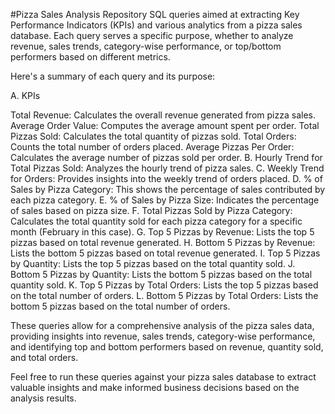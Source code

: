 
#Pizza Sales Analysis Repository
SQL queries aimed at extracting Key Performance Indicators (KPIs) and various analytics from a pizza sales database. Each query serves a specific purpose, whether to analyze revenue, sales trends, category-wise performance, or top/bottom performers based on different metrics.
 
Here's a summary of each query and its purpose:

A. KPIs

Total Revenue: Calculates the overall revenue generated from pizza sales.
Average Order Value: Computes the average amount spent per order.
Total Pizzas Sold: Calculates the total quantity of pizzas sold.
Total Orders: Counts the total number of orders placed.
Average Pizzas Per Order: Calculates the average number of pizzas sold per order.
B. Hourly Trend for Total Pizzas Sold: Analyzes the hourly trend of pizza sales.
C. Weekly Trend for Orders: Provides insights into the weekly trend of orders placed.
D. % of Sales by Pizza Category: This shows the percentage of sales contributed by each pizza category.
E. % of Sales by Pizza Size: Indicates the percentage of sales based on pizza size.
F. Total Pizzas Sold by Pizza Category: Calculates the total quantity sold for each pizza category for a specific month (February in this case).
G. Top 5 Pizzas by Revenue: Lists the top 5 pizzas based on total revenue generated.
H. Bottom 5 Pizzas by Revenue: Lists the bottom 5 pizzas based on total revenue generated.
I. Top 5 Pizzas by Quantity: Lists the top 5 pizzas based on the total quantity sold.
J. Bottom 5 Pizzas by Quantity: Lists the bottom 5 pizzas based on the total quantity sold.
K. Top 5 Pizzas by Total Orders: Lists the top 5 pizzas based on the total number of orders.
L. Bottom 5 Pizzas by Total Orders: Lists the bottom 5 pizzas based on the total number of orders.

These queries allow for a comprehensive analysis of the pizza sales data, providing insights into revenue, sales trends, category-wise performance, and identifying top and bottom performers based on revenue, quantity sold, and total orders.

Feel free to run these queries against your pizza sales database to extract valuable insights and make informed business decisions based on the analysis results.


